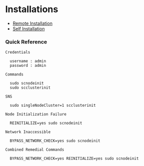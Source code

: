 # Installations

* [Remote Installation](../../resources/services/system-installation.pdf)
* [Self Installation](../../resources/services/self-installation.pdf)

### Quick Reference
```
Credentials

  username : admin
  password : admin

Commands

  sudo scnodeinit
  sudo scclusterinit

SNS

  sudo singleNodeCluster=1 scclusterinit

Node Initialization Failure

  REINITIALIZE=yes sudo scnodeinit

Network Inaccessible

  BYPASS_NETWORK_CHECK=yes sudo scnodeinit

Combined Remedial Commands

  BYPASS_NETWORK_CHECK=yes REINITIALIZE=yes sudo scnodeinit
```